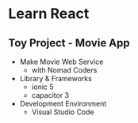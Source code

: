 # Learn React

## Toy Project - Movie App
- Make Movie Web Service
    - with Nomad Coders
- Library & Frameworks
    - ionic 5
    - capacitor 3
- Development Environment
    - Visual Studio Code
